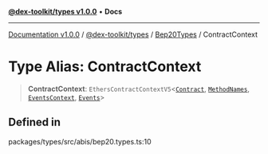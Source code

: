 [**@dex-toolkit/types v1.0.0**](../../../README.md) • **Docs**

***

[Documentation v1.0.0](../../../../../packages.md) / [@dex-toolkit/types](../../../README.md) / [Bep20Types](../README.md) / ContractContext

# Type Alias: ContractContext

> **ContractContext**: `EthersContractContextV5`\<[`Contract`](../interfaces/Contract.md), [`MethodNames`](MethodNames.md), [`EventsContext`](../interfaces/EventsContext.md), [`Events`](Events.md)\>

## Defined in

packages/types/src/abis/bep20.types.ts:10
